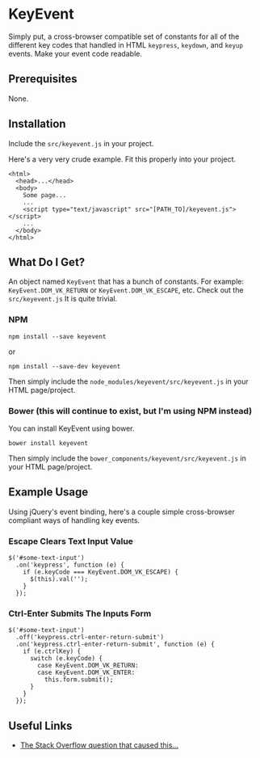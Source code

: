 # KeyEvent

Simply put, a cross-browser compatible set of constants for all of the different key codes that 
handled in HTML `keypress`, `keydown`, and `keyup` events.  Make your event code readable.

## Prerequisites

None.

## Installation

Include the `src/keyevent.js` in your project.

Here's a very very crude example.  Fit this properly into your project.
```
<html>
  <head>...</head>
  <body>
    Some page...
    ...
    <script type="text/javascript" src="[PATH_TO]/keyevent.js"></script>
    ...
  </body>
</html>
```

## What Do I Get?

An object named `KeyEvent` that has a bunch of constants.  For example: `KeyEvent.DOM_VK_RETURN` 
or `KeyEvent.DOM_VK_ESCAPE`, etc.  Check out the `src/keyevent.js`  It is quite trivial.

### NPM

```
npm install --save keyevent
```

or 

```
npm install --save-dev keyevent
```

Then simply include the `node_modules/keyevent/src/keyevent.js` in your HTML page/project.

### Bower (this will continue to exist, but I'm using NPM instead)

You can install KeyEvent using bower.

```
bower install keyevent
```

Then simply include the `bower_components/keyevent/src/keyevent.js` in your HTML page/project.

## Example Usage

Using jQuery's event binding, here's a couple simple cross-browser compliant ways of handling key events.

### Escape Clears Text Input Value

```
$('#some-text-input')
  .on('keypress', function (e) {
    if (e.keyCode === KeyEvent.DOM_VK_ESCAPE) {
      $(this).val('');
    }
  });
```

### Ctrl-Enter Submits The Inputs Form

```
$('#some-text-input')
  .off('keypress.ctrl-enter-return-submit')
  .on('keypress.ctrl-enter-return-submit', function (e) {
    if (e.ctrlKey) {
      switch (e.keyCode) {
        case KeyEvent.DOM_VK_RETURN:
        case KeyEvent.DOM_VK_ENTER:
          this.form.submit();
      }
    }
  });
```

## Useful Links

* [The Stack Overflow question that caused this...](http://stackoverflow.com/questions/1465374/javascript-event-keycode-constants/1465409#1465409)
